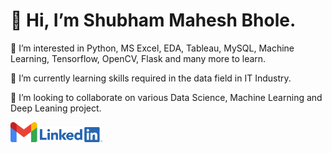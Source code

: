 # 👋 Hi, I’m Shubham Mahesh Bhole.
 
 👀 I’m interested in Python, MS Excel, EDA, Tableau, MySQL, Machine Learning, Tensorflow, OpenCV, Flask and many more to learn.
 
 🌱 I’m currently learning skills required in the data field in IT Industry.
 
 💞️ I’m looking to collaborate on various Data Science, Machine Learning and Deep Leaning project.
  
 [![alt text](./images/gmail.png)](mailto:shubhambhole81@gmail.com)  [![alt text](./images/linkedin.png)](https://www.linkedin.com/in/shubhambhole/)


<!---
shubhambhole81/shubhambhole81 is a ✨ special ✨ repository because its `README.md` (this file) appears on your GitHub profile.
You can click the Preview link to take a look at your changes.
--->
